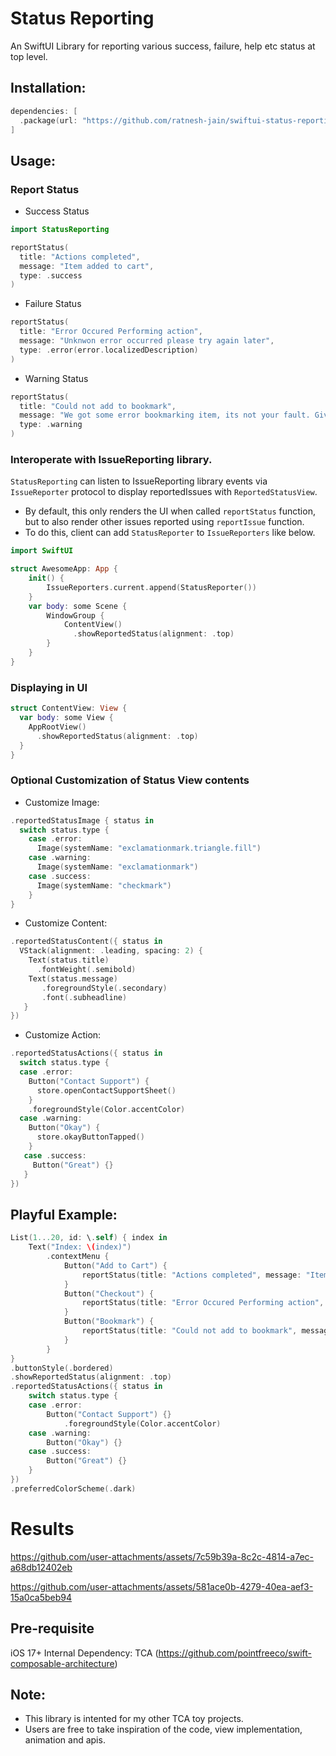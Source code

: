 # Status Reporting
An SwiftUI Library for reporting various success, failure, help etc status at top level.

## Installation:
```swift
dependencies: [
  .package(url: "https://github.com/ratnesh-jain/swiftui-status-reporting", .upToNextMajor("0.0.1")
]
```

## Usage:
### Report Status
- Success Status
```swift
import StatusReporting

reportStatus(
  title: "Actions completed",
  message: "Item added to cart",
  type: .success
)
```
- Failure Status
```swift
reportStatus(
  title: "Error Occured Performing action",
  message: "Unknwon error occurred please try again later",
  type: .error(error.localizedDescription)
)
```
- Warning Status
```swift
reportStatus(
  title: "Could not add to bookmark",
  message: "We got some error bookmarking item, its not your fault. Give it another try.",
  type: .warning
)
```

### Interoperate with IssueReporting library.
`StatusReporting` can listen to IssueReporting library events via `IssueReporter` protocol to display reportedIssues with `ReportedStatusView`.
- By default, this only renders the UI when called `reportStatus` function, but to also render other issues reported using `reportIssue` function.
- To do this, client can add `StatusReporter` to `IssueReporters` like below.

```swift
import SwiftUI

struct AwesomeApp: App {
    init() {
        IssueReporters.current.append(StatusReporter())
    }
    var body: some Scene {
        WindowGroup {
            ContentView()
              .showReportedStatus(alignment: .top)
        }
    }
}

```

### Displaying in UI
```swift
struct ContentView: View {
  var body: some View {
    AppRootView()
      .showReportedStatus(alignment: .top)
  }
}
```

### Optional Customization of Status View contents
- Customize Image:
```swift
.reportedStatusImage { status in
  switch status.type {
    case .error:
      Image(systemName: "exclamationmark.triangle.fill")
    case .warning:
      Image(systemName: "exclamationmark")
    case .success:
      Image(systemName: "checkmark")
    }
}
```
- Customize Content:
```swift
.reportedStatusContent({ status in
  VStack(alignment: .leading, spacing: 2) {
    Text(status.title)
      .fontWeight(.semibold)
    Text(status.message)
       .foregroundStyle(.secondary)
       .font(.subheadline)
   }
})
```
- Customize Action:
```swift
.reportedStatusActions({ status in
  switch status.type {
  case .error:
    Button("Contact Support") {
      store.openContactSupportSheet()
    }
    .foregroundStyle(Color.accentColor)
  case .warning:
    Button("Okay") {
      store.okayButtonTapped()
    }
   case .success:
     Button("Great") {}
   }
})
```

## Playful Example:
```swift
List(1...20, id: \.self) { index in
    Text("Index: \(index)")
        .contextMenu {
            Button("Add to Cart") {
                reportStatus(title: "Actions completed", message: "Item added to cart", type: .success)
            }
            Button("Checkout") {
                reportStatus(title: "Error Occured Performing action", message: "Unknwon error occurred please try again later", type: .error(""))
            }
            Button("Bookmark") {
                reportStatus(title: "Could not add to bookmark", message: "We got some error bookmarking item, its not your fault. Give it another try.", type: .warning)
            }
        }
}
.buttonStyle(.bordered)
.showReportedStatus(alignment: .top)
.reportedStatusActions({ status in
    switch status.type {
    case .error:
        Button("Contact Support") {}
            .foregroundStyle(Color.accentColor)
    case .warning:
        Button("Okay") {}
    case .success:
        Button("Great") {}
    }
})
.preferredColorScheme(.dark)
```

# Results

https://github.com/user-attachments/assets/7c59b39a-8c2c-4814-a7ec-a68db12402eb

https://github.com/user-attachments/assets/581ace0b-4279-40ea-aef3-15a0ca5beb94

## Pre-requisite 
iOS 17+
Internal Dependency: TCA (https://github.com/pointfreeco/swift-composable-architecture) 
## Note: 
- This library is intented for my other TCA toy projects.
- Users are free to take inspiration of the code, view implementation, animation and apis.

